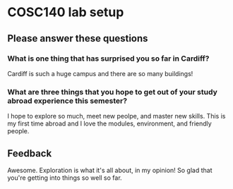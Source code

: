 # COSC140 lab setup

## Please answer these questions

### What is one thing that has surprised you so far in Cardiff?

Cardiff is such a huge campus and there are so many buildings!

### What are three things that you hope to get out of your study abroad experience this semester?

I hope to explore so much, meet new peolpe, and master new skills. This is my first time abroad and I love the modules, environment, and friendly people.

## Feedback

Awesome.  Exploration is what it's all about, in my opinion!  So glad that you're getting into things so well so far.

